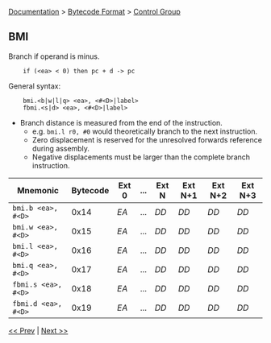 [Documentation](../../README.md) > [Bytecode Format](../README.md) > [Control Group](../InstructionsControl.md)

## BMI

Branch if operand is minus.

        if (<ea> < 0) then pc + d -> pc

General syntax:

        bmi.<b|w|l|q> <ea>, <#<D>|label>
        fbmi.<s|d> <ea>, <#<D>|label>

* Branch distance is measured from the end of the instruction.
    - e.g. `bmi.l r0, #0` would theoretically branch to the next instruction.
    - Zero displacement is reserved for the unresolved forwards reference during assembly.
    - Negative displacements must be larger than the complete branch instruction.

| Mnemonic | Bytecode | Ext 0 | ... | Ext N | Ext N+1 | Ext N+2 | Ext N+3 |
| - | - | - | - | - | - | - | - |
| `bmi.b <ea>, #<D>` | 0x14 | *EA* | ... | *DD* | *DD* | *DD* | *DD* |
| `bmi.w <ea>, #<D>` | 0x15 | *EA* | ... | *DD* | *DD* | *DD* | *DD* |
| `bmi.l <ea>, #<D>` | 0x16 | *EA* | ... | *DD* | *DD* | *DD* | *DD* |
| `bmi.q <ea>, #<D>` | 0x17 | *EA* | ... | *DD* | *DD* | *DD* | *DD* |
| `fbmi.s <ea>, #<D>` | 0x18 | *EA* | ... | *DD* | *DD* | *DD* | *DD* |
| `fbmi.d <ea>, #<D>` | 0x19 | *EA* | ... | *DD* | *DD* | *DD* | *DD* |

[<< Prev](./c_08.md) | [Next >>](./c_10.md)
